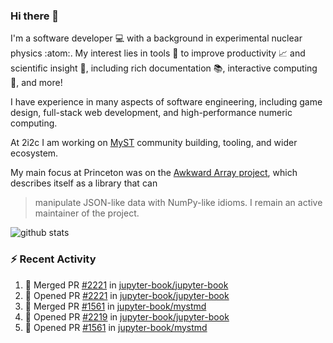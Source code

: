### Hi there 👋 

I'm a software developer 💻 with a background in experimental nuclear physics :atom:. My interest lies in tools :wrench: to improve productivity :chart_with_upwards_trend: and scientific insight :telescope:, including rich documentation 📚, interactive computing 🧮, and more! 

I have experience in many aspects of software engineering, including game design, full-stack web development, and high-performance numeric computing. 

At 2i2c I am working on [MyST](https://github.com/jupyter-book/mystmd) community building, tooling, and wider ecosystem. 

My main focus at Princeton was on the [Awkward Array project](awkward-array.org/), which describes itself as a library that can 
> manipulate JSON-like data with NumPy-like idioms. I remain an active maintainer of the project. 

![github stats](https://github-readme-stats.vercel.app/api?username=agoose77&show_icons=true&hide_rank=true&hide_title=true&bg_color=30,e76445,904e95&text_color=efe3ec&icon_color=efe3ec)
<!--
**agoose77/agoose77** is a ✨ _special_ ✨ repository because its `README.md` (this file) appears on your GitHub profile.

Here are some ideas to get you started:

- 🔭 I’m currently working on ...
- 🌱 I’m currently learning ...
- 👯 I’m looking to collaborate on ...
- 🤔 I’m looking for help with ...
- 💬 Ask me about ...
- 📫 How to reach me: ...
- 😄 Pronouns: ...
- ⚡ Fun fact: ...
-->

### :zap: Recent Activity

<!--START_SECTION:activity-->
1. 🎉 Merged PR [#2221](https://github.com/jupyter-book/jupyter-book/pull/2221) in [jupyter-book/jupyter-book](https://github.com/jupyter-book/jupyter-book)
2. 💪 Opened PR [#2221](https://github.com/jupyter-book/jupyter-book/pull/2221) in [jupyter-book/jupyter-book](https://github.com/jupyter-book/jupyter-book)
3. 🎉 Merged PR [#1561](https://github.com/jupyter-book/mystmd/pull/1561) in [jupyter-book/mystmd](https://github.com/jupyter-book/mystmd)
4. 💪 Opened PR [#2219](https://github.com/jupyter-book/jupyter-book/pull/2219) in [jupyter-book/jupyter-book](https://github.com/jupyter-book/jupyter-book)
5. 💪 Opened PR [#1561](https://github.com/jupyter-book/mystmd/pull/1561) in [jupyter-book/mystmd](https://github.com/jupyter-book/mystmd)
<!--END_SECTION:activity-->

